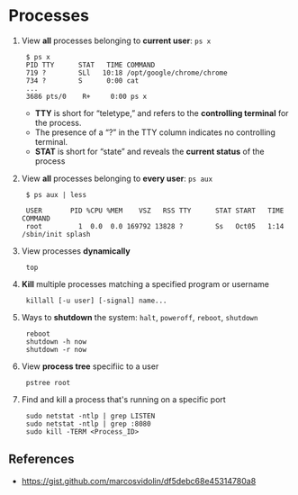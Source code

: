# Processes

1. View **all** processes belonging to **current user**: `ps x`

        $ ps x
        PID TTY      STAT   TIME COMMAND
        719 ?        SLl   10:18 /opt/google/chrome/chrome
        734 ?        S      0:00 cat
        ...
        3686 pts/0    R+     0:00 ps x

    * **TTY** is short for “teletype,” and refers to the **controlling terminal** for the process. 
    * The presence of a “?” in the TTY column indicates no controlling terminal.
    * **STAT** is short for “state” and reveals the **current status** of the process

2. View **all** processes belonging to **every user**: `ps aux`

        $ ps aux | less

        USER       PID %CPU %MEM    VSZ   RSS TTY      STAT START   TIME COMMAND
        root         1  0.0  0.0 169792 13828 ?        Ss   Oct05   1:14 /sbin/init splash

3. View processes **dynamically**

        top

4. **Kill** multiple processes matching a specified program or username

        killall [-u user] [-signal] name...

5. Ways to **shutdown** the system: `halt`, `poweroff`, `reboot`, `shutdown`

        reboot
        shutdown -h now
        shutdown -r now

6. View **process tree** specifiic to a user

        pstree root

7. Find and kill a process that's running on a specific port

        sudo netstat -ntlp | grep LISTEN
        sudo netstat -ntlp | grep :8080
        sudo kill -TERM <Process_ID>

## References

* https://gist.github.com/marcosvidolin/df5debc68e45314780a8